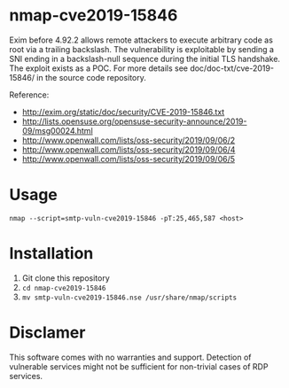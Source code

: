 # nmap-cve2019-15846

Exim before 4.92.2 allows remote attackers to execute arbitrary code
as root via a trailing backslash. The vulnerability is exploitable
by sending a SNI ending in a backslash-null sequence during the initial
TLS handshake. The exploit exists as a POC.
For more details see doc/doc-txt/cve-2019-15846/ in the source code
repository.

Reference:

* http://exim.org/static/doc/security/CVE-2019-15846.txt
* http://lists.opensuse.org/opensuse-security-announce/2019-09/msg00024.html
* http://www.openwall.com/lists/oss-security/2019/09/06/2
* http://www.openwall.com/lists/oss-security/2019/09/06/4
* http://www.openwall.com/lists/oss-security/2019/09/06/5

# Usage 

`nmap --script=smtp-vuln-cve2019-15846 -pT:25,465,587 <host>`

# Installation

1. Git clone this repository
2. `cd nmap-cve2019-15846`
3. `mv smtp-vuln-cve2019-15846.nse /usr/share/nmap/scripts`

# Disclamer

This software comes with no warranties and support. Detection of vulnerable services might not be sufficient for non-trivial cases of RDP services.
